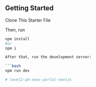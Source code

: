 ## Getting Started

Clone This Starter File

Then, run 
```bash
npm install
#or
npm i

After that, run the development server:

```bash
npm run dev

#   l e v e l 2 - p h - n e w s - p o r t a l - n e x t J s  
 
